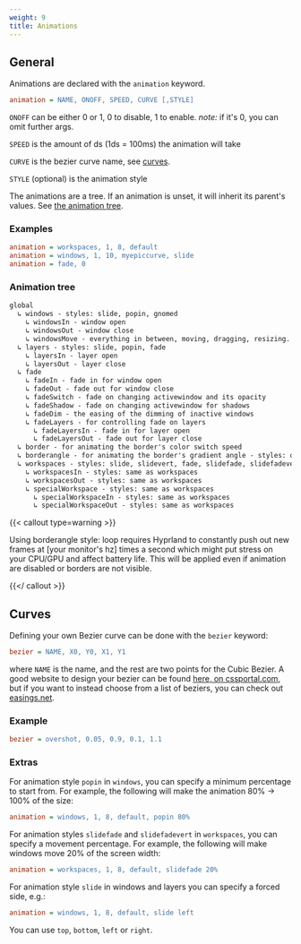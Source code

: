```yaml
---
weight: 9
title: Animations
---
```


## General

Animations are declared with the `animation` keyword.

```ini
animation = NAME, ONOFF, SPEED, CURVE [,STYLE]
```

`ONOFF` can be either 0 or 1, 0 to disable, 1 to enable. _note:_ if it's 0, you
can omit further args.

`SPEED` is the amount of ds (1ds = 100ms) the animation will take

`CURVE` is the bezier curve name, see [curves](#curves).

`STYLE` (optional) is the animation style

The animations are a tree. If an animation is unset, it will inherit its
parent's values. See [the animation tree](#animation-tree).

### Examples

```ini
animation = workspaces, 1, 8, default
animation = windows, 1, 10, myepiccurve, slide
animation = fade, 0
```

### Animation tree

```txt
global
  ↳ windows - styles: slide, popin, gnomed
    ↳ windowsIn - window open
    ↳ windowsOut - window close
    ↳ windowsMove - everything in between, moving, dragging, resizing.
  ↳ layers - styles: slide, popin, fade
    ↳ layersIn - layer open
    ↳ layersOut - layer close
  ↳ fade
    ↳ fadeIn - fade in for window open
    ↳ fadeOut - fade out for window close
    ↳ fadeSwitch - fade on changing activewindow and its opacity
    ↳ fadeShadow - fade on changing activewindow for shadows
    ↳ fadeDim - the easing of the dimming of inactive windows
    ↳ fadeLayers - for controlling fade on layers
      ↳ fadeLayersIn - fade in for layer open
      ↳ fadeLayersOut - fade out for layer close
  ↳ border - for animating the border's color switch speed
  ↳ borderangle - for animating the border's gradient angle - styles: once (default), loop
  ↳ workspaces - styles: slide, slidevert, fade, slidefade, slidefadevert
    ↳ workspacesIn - styles: same as workspaces
    ↳ workspacesOut - styles: same as workspaces
    ↳ specialWorkspace - styles: same as workspaces
      ↳ specialWorkspaceIn - styles: same as workspaces
      ↳ specialWorkspaceOut - styles: same as workspaces
```

{{< callout type=warning >}}

Using borderangle style: loop requires Hyprland to constantly push out new frames at [your monitor's hz] times a second which might put stress on your CPU/GPU and affect battery life. This will be applied even if animation are disabled or borders are not visible.

{{</ callout >}}

## Curves

Defining your own Bezier curve can be done with the `bezier` keyword:

```ini
bezier = NAME, X0, Y0, X1, Y1
```

where `NAME` is the name, and the rest are two points for the Cubic Bezier. A
good website to design your bezier can be found
[here, on cssportal.com](https://www.cssportal.com/css-cubic-bezier-generator/),
but if you want to instead choose from a list of beziers, you can check out
[easings.net](https://easings.net).

### Example

```ini
bezier = overshot, 0.05, 0.9, 0.1, 1.1
```

### Extras

For animation style `popin` in `windows`, you can specify a minimum percentage
to start from. For example, the following will make the animation 80% -> 100% of
the size:

```ini
animation = windows, 1, 8, default, popin 80%
```

For animation styles `slidefade` and `slidefadevert` in `workspaces`, you can
specify a movement percentage. For example, the following will make windows move
20% of the screen width:

```ini
animation = workspaces, 1, 8, default, slidefade 20%
```

For animation style `slide` in windows and layers you can specify a forced side,
e.g.:

```ini
animation = windows, 1, 8, default, slide left
```

You can use `top`, `bottom`, `left` or `right`.
